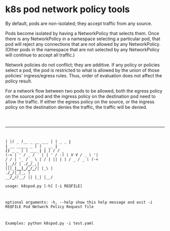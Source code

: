 # k8s pod network policy tools



By default, pods are non-isolated; they accept traffic from any source.

Pods become isolated by having a NetworkPolicy that selects them. Once there is any NetworkPolicy in a namespace selecting a particular pod, that pod will reject any connections that are not allowed by any NetworkPolicy. (Other pods in the namespace that are not selected by any NetworkPolicy will continue to accept all traffic.)

Network policies do not conflict; they are additive. If any policy or policies select a pod, the pod is restricted to what is allowed by the union of those policies' ingress/egress rules. Thus, order of evaluation does not affect the policy result.

For a network flow between two pods to be allowed, both the egress policy on the source pod and the ingress policy on the destination pod need to allow the traffic. If either the egress policy on the source, or the ingress policy on the destination denies the traffic, the traffic will be denied.


<code>

 _   ___                    _            _                  _               _ _           _            _    
| |_( _ )___  _ __  ___  __| |  _ _  ___| |___ __ _____ _ _| |__  _ __  ___| (_)__ _  _  | |_ ___  ___| |___
| / / _ (_-< | '_ \/ _ \/ _` | | ' \/ -_)  _\ V  V / _ \ '_| / / | '_ \/ _ \ | / _| || | |  _/ _ \/ _ \ (_-<
|_\_\___/__/ | .__/\___/\__,_| |_||_\___|\__|\_/\_/\___/_| |_\_\ | .__/\___/_|_\__|\_, |  \__\___/\___/_/__/
             |_|                                                 |_|               |__/                     
usage: k8spod.py [-h] [-i REQFILE]

optional arguments:
  -h, --help  show this help message and exit
  -i REQFILE  Pod Network Policy Request file

Examples:
    python k8spod.py -i test.yaml
    

</code>